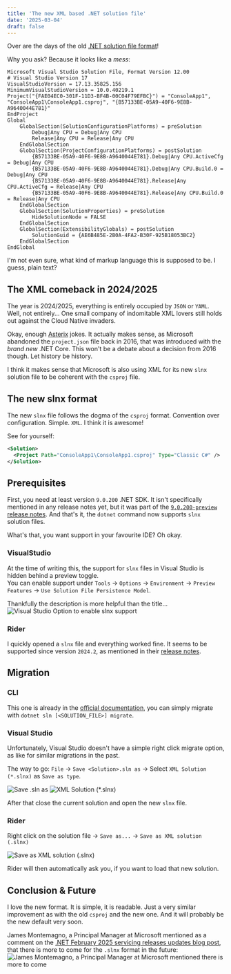 ```yaml
---
title: 'The new XML based .NET solution file'
date: '2025-03-04'
draft: false
---
```


Over are the days of the old [.NET solution file format](https://learn.microsoft.com/en-us/visualstudio/extensibility/internals/solution-dot-sln-file?view=vs-2022)!

Why you ask? Because it looks like a _mess_:

```
Microsoft Visual Studio Solution File, Format Version 12.00
# Visual Studio Version 17
VisualStudioVersion = 17.13.35825.156
MinimumVisualStudioVersion = 10.0.40219.1
Project("{FAE04EC0-301F-11D3-BF4B-00C04F79EFBC}") = "ConsoleApp1", "ConsoleApp1\ConsoleApp1.csproj", "{B57133BE-05A9-40F6-9E8B-A9640044E781}"
EndProject
Global
	GlobalSection(SolutionConfigurationPlatforms) = preSolution
		Debug|Any CPU = Debug|Any CPU
		Release|Any CPU = Release|Any CPU
	EndGlobalSection
	GlobalSection(ProjectConfigurationPlatforms) = postSolution
		{B57133BE-05A9-40F6-9E8B-A9640044E781}.Debug|Any CPU.ActiveCfg = Debug|Any CPU
		{B57133BE-05A9-40F6-9E8B-A9640044E781}.Debug|Any CPU.Build.0 = Debug|Any CPU
		{B57133BE-05A9-40F6-9E8B-A9640044E781}.Release|Any CPU.ActiveCfg = Release|Any CPU
		{B57133BE-05A9-40F6-9E8B-A9640044E781}.Release|Any CPU.Build.0 = Release|Any CPU
	EndGlobalSection
	GlobalSection(SolutionProperties) = preSolution
		HideSolutionNode = FALSE
	EndGlobalSection
	GlobalSection(ExtensibilityGlobals) = postSolution
		SolutionGuid = {AE6B485E-2B0A-4FA2-B30F-925B18053BC2}
	EndGlobalSection
EndGlobal
```

I'm not even sure, what kind of markup language this is supposed to be. I guess, plain text?

## The XML comeback in 2024/**2025**

The year is 2024/2025, everything is entirely occupied by `JSON` or `YAML`. Well, not entirely... One small company of indomitable XML lovers still holds out against the Cloud Native invaders.

Okay, enough [Asterix](https://en.wikipedia.org/wiki/Asterix) jokes. It actually makes sense, as Microsoft abandoned the `project.json` file back in 2016, that was introduced with the _brand new_ .NET Core. This won't be a debate about a decision from 2016 though. Let history be history.

I think it makes sense that Microsoft is also using XML for its new `slnx` solution file to be coherent with the `csproj` file.

## The new slnx format

The new `slnx` file follows the dogma of the `csproj` format. Convention over configuration. Simple. `XML`. I think it is awesome!

See for yourself:
```xml
<Solution>
  <Project Path="ConsoleApp1\ConsoleApp1.csproj" Type="Classic C#" />
</Solution>
```
## Prerequisites

First, you need at least version `9.0.200` .NET SDK. It isn't specifically mentioned in any release notes yet, but it was part of the [`9.0.200-preview` release notes](https://github.com/dotnet/core/blob/main/release-notes/9.0/9.0.0/9.0.200-preview.md). And that's it, the `dotnet` command now supports `slnx` solution files.

What's that, you want support in your favourite IDE? Oh okay.

### VisualStudio

At the time of writing this, the support for `slnx` files in Visual Studio is hidden behind a preview toggle.\
You can enable support under `Tools` → `Options` → `Environment` → `Preview Features` → `Use Solution File Persistence Model`.

Thankfully the description is more helpful than the title...
![Visual Studio Option to enable slnx support](/assets/posts/slnx-visual-studio-option.png)

### Rider

I quickly opened a `slnx` file and everything worked fine. It seems to be supported since version `2024.2`, as mentioned in their [release notes](https://www.jetbrains.com/rider/whatsnew/2024-2/#key-updates).

## Migration

### CLI

This one is already in the [official documentation](https://learn.microsoft.com/en-us/dotnet/core/tools/dotnet-sln#migrate), you can simply migrate with `dotnet sln [<SOLUTION_FILE>] migrate`.

### Visual Studio

Unfortunately, Visual Studio doesn't have a simple right click migrate option, as like for similar migrations in the past.

The way to go: `File` → `Save <Solution>.sln as` → Select `XML Solution (*.slnx)` as `Save as type`.

![Save <Solution>.sln as](/assets/posts/slnx-visual-studio-1.png)
![XML Solution (*.slnx)](/assets/posts/slnx-visual-studio-2.png)

After that close the current solution and open the new `slnx` file.

### Rider

Right click on the solution file → `Save as...` → `Save as XML solution (.slnx)`

![Save as XML solution (.slnx)](/assets/posts/slnx-rider.png)

Rider will then automatically ask you, if you want to load that new solution.

## Conclusion & Future

I love the new format. It is simple, it is readable. Just a very similar improvement as with the old `csproj` and the new one. And it will probably be the new default very soon.

James Montemagno, a Principal Manager at Microsoft mentioned as a comment on the [.NET February 2025 servicing releases updates blog post](https://devblogs.microsoft.com/dotnet/dotnet-and-dotnet-framework-february-2025-servicing-updates/), that there is more to come for the `.slnx` format in the future:
![James Montemagno, a Principal Manager at Microsoft mentioned there is more to come](/assets/posts/slnx-microsoft-blog.png)
